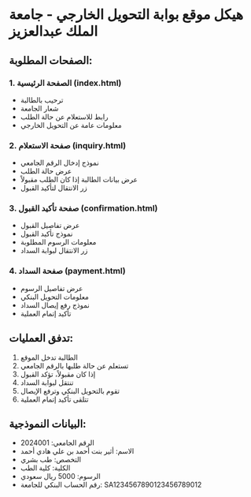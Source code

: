 # هيكل موقع بوابة التحويل الخارجي - جامعة الملك عبدالعزيز

## الصفحات المطلوبة:

### 1. الصفحة الرئيسية (index.html)
- ترحيب بالطالبة
- شعار الجامعة
- رابط للاستعلام عن حالة الطلب
- معلومات عامة عن التحويل الخارجي

### 2. صفحة الاستعلام (inquiry.html)
- نموذج إدخال الرقم الجامعي
- عرض حالة الطلب
- عرض بيانات الطالبة إذا كان الطلب مقبولاً
- زر الانتقال لتأكيد القبول

### 3. صفحة تأكيد القبول (confirmation.html)
- عرض تفاصيل القبول
- نموذج تأكيد القبول
- معلومات الرسوم المطلوبة
- زر الانتقال لبوابة السداد

### 4. صفحة السداد (payment.html)
- عرض تفاصيل الرسوم
- معلومات التحويل البنكي
- نموذج رفع إيصال السداد
- تأكيد إتمام العملية

## تدفق العمليات:
1. الطالبة تدخل الموقع
2. تستعلم عن حالة طلبها بالرقم الجامعي
3. إذا كان مقبولاً، تؤكد القبول
4. تنتقل لبوابة السداد
5. تقوم بالتحويل البنكي وترفع الإيصال
6. تتلقى تأكيد إتمام العملية

## البيانات النموذجية:
- الرقم الجامعي: 2024001
- الاسم: أثير بنت أحمد بن علي هادي أحمد
- التخصص: طب بشري
- الكلية: كلية الطب
- الرسوم: 5000 ريال سعودي
- رقم الحساب البنكي للجامعة: SA1234567890123456789012


